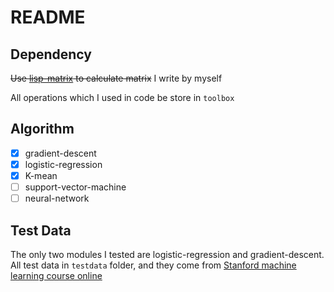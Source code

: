 # README #

## Dependency ##

~~Use [lisp-matrix](https://github.com/blindglobe/lisp-matrix) to calculate matrix~~
I write by myself

All operations which I used in code be store in `toolbox`

## Algorithm ##

* [x] gradient-descent
* [x] logistic-regression
* [x] K-mean
* [ ] support-vector-machine
* [ ] neural-network

## Test Data

The only two modules I tested are logistic-regression and gradient-descent. All test data in `testdata` folder, and they come from [Stanford machine learning course online](https://www.coursera.org/learn/machine-learning)
